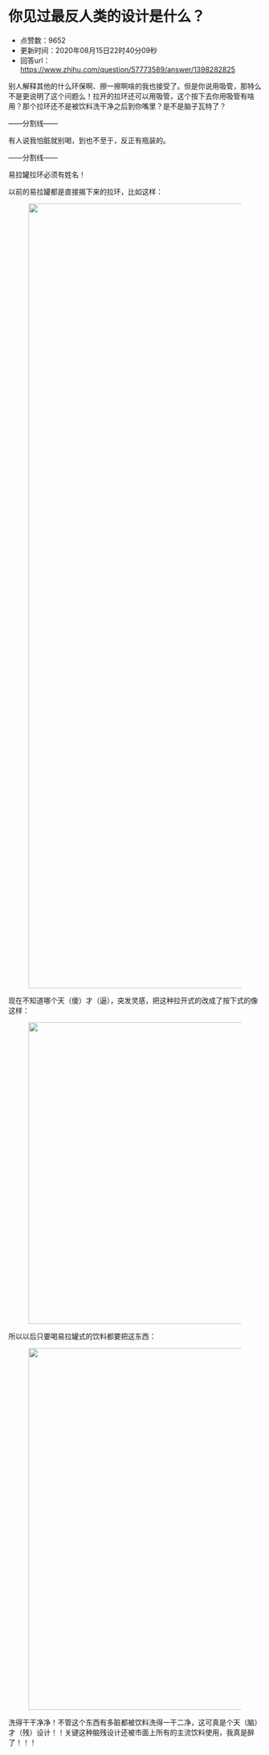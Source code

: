 # 你见过最反人类的设计是什么？
- 点赞数：9652
- 更新时间：2020年08月15日22时40分09秒
- 回答url：https://www.zhihu.com/question/57773589/answer/1398282825
<body>
 <p data-pid="yEvbLyzx">别人解释其他的什么环保啊、擦一擦啊啥的我也接受了。但是你说用吸管，那特么不是更说明了这个问题么！拉开的拉环还可以用吸管，这个按下去你用吸管有啥用？那个拉环还不是被饮料洗干净之后到你嘴里？是不是脑子瓦特了？</p>
 <p data-pid="w7TvwYEc">——分割线——</p>
 <p data-pid="7fjEVjn4">有人说我怕脏就别喝，到也不至于，反正有瓶装的。</p>
 <p data-pid="bRl0bYrh">——分割线——</p>
 <p data-pid="noKZgSW-">易拉罐拉环必须有姓名！</p>
 <p data-pid="w02xF9PH">以前的易拉罐都是直接揭下来的拉环，比如这样：</p>
 <figure data-size="normal">
  <img src="https://picx.zhimg.com/50/v2-df28afbf22b4ee0022f9ecd688962d04_720w.jpg?source=1940ef5c" data-rawwidth="1561" data-rawheight="1040" data-size="normal" data-original-token="v2-68eeaa00395d21424ef9c2118a2d5c42" data-default-watermark-src="https://pic1.zhimg.com/50/v2-9b6f7b50b538a4e7f9ba6ed1fd107883_720w.jpg?source=1940ef5c" class="origin_image zh-lightbox-thumb" width="1561" data-original="https://picx.zhimg.com/v2-df28afbf22b4ee0022f9ecd688962d04_r.jpg?source=1940ef5c">
 </figure>
 <p data-pid="WAMATQGt">现在不知道哪个天（傻）才（逼），突发灵感，把这种拉开式的改成了按下式的像这样：</p>
 <figure data-size="normal">
  <img src="https://picx.zhimg.com/50/v2-56af788847fcb6696472ddef46557c19_720w.jpg?source=1940ef5c" data-rawwidth="600" data-rawheight="400" data-size="normal" data-original-token="v2-f4ece473da9d213dea04bcac01d7e5a3" data-default-watermark-src="https://pica.zhimg.com/50/v2-76b8a8d23078c60f6c6a5828383e5859_720w.jpg?source=1940ef5c" class="origin_image zh-lightbox-thumb" width="600" data-original="https://picx.zhimg.com/v2-56af788847fcb6696472ddef46557c19_r.jpg?source=1940ef5c">
 </figure>
 <p data-pid="cceAK2M7">所以以后只要喝易拉罐式的饮料都要把这东西：</p>
 <figure data-size="normal">
  <img src="https://pic1.zhimg.com/50/v2-cbbd7a62af7765dbb4abd98840ce2b0a_720w.jpg?source=1940ef5c" data-rawwidth="720" data-rawheight="1280" data-size="normal" data-original-token="v2-ff7370007b8906f0ff2d6b80ec94daf7" data-default-watermark-src="https://pic1.zhimg.com/50/v2-5b76a652185ea1583fd0eb753780ed9e_720w.jpg?source=1940ef5c" class="origin_image zh-lightbox-thumb" width="720" data-original="https://pic1.zhimg.com/v2-cbbd7a62af7765dbb4abd98840ce2b0a_r.jpg?source=1940ef5c">
 </figure>
 <p data-pid="voAdG0JV">洗得干干净净！不管这个东西有多脏都被饮料洗得一干二净，这可真是个天（脑）才（残）设计！！关键这种脑残设计还被市面上所有的主流饮料使用，我真是醉了！！！</p>
</body>